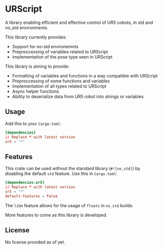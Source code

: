 # URScript

A library enabling efficient and effective control of UR5 cobots, in std and no_std environments.

This library currently provides:
* Support for no-std environemnts
* Preproccessing of variables related to URScript
* Implementation of the pose type seen in URScript

This library is aiming to provide:
* Formatting of variables and functions in a way compatible with URScript
* Preproccessing of some functions and variables
* Implementation of all types related to URScript
* Async helper functions
* Ability to deserialize data from UR5 robot into strings or variables

## Usage

Add this to your `Cargo.toml`:

```toml
[dependencies]
// Replace * with latest version
ur5 = "*"
```

## Features

This crate can be used without the standard library (`#![no_std]`) by disabling the default `std` feature. Use this in `Cargo.toml`:

```toml
[dependencies.ur5]
// Replace * with latest version
ur5 = "*"
default-features = false
```

The `libm` feature allows for the usage of `floats` in `no_std` builds.

More features to come as this library is developed.

## License

No license provided as of yet.
